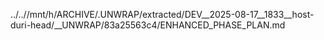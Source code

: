 ../..//mnt/h/ARCHIVE/.UNWRAP/extracted/DEV__2025-08-17__1833__host-duri-head/__UNWRAP/83a25563c4/ENHANCED_PHASE_PLAN.md